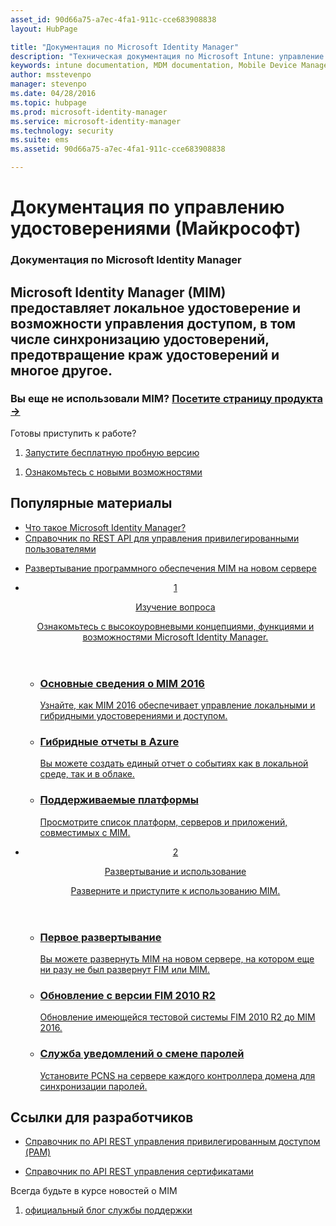 ```yaml
---
asset_id: 90d66a75-a7ec-4fa1-911c-cce683908838
layout: HubPage

title: "Документация по Microsoft Identity Manager"
description: "Техническая документация по Microsoft Intune: управление мобильными устройствами и приложениями"
keywords: intune documentation, MDM documentation, Mobile Device Management Documentation, Mobile Device and Application Management Documentation
author: msstevenpo
manager: stevenpo
ms.date: 04/28/2016
ms.topic: hubpage
ms.prod: microsoft-identity-manager
ms.service: microsoft-identity-manager
ms.technology: security
ms.suite: ems
ms.assetid: 90d66a75-a7ec-4fa1-911c-cce683908838

---
```

# Документация по управлению удостоверениями (Майкрософт)
<article id="main">
    <section id="hero-content">
      <h1>Документация по Microsoft Identity Manager</h1>
      <h2>Microsoft Identity Manager (MIM) предоставляет локальное удостоверение и возможности управления доступом, в том числе синхронизацию удостоверений, предотвращение краж удостоверений и многое другое.</h2>
      <h3>Вы еще не использовали MIM? <a href="http://go.microsoft.com/fwlink/?LinkId=816853" target="\_blank">Посетите страницу продукта &rarr;</a></h3>     
    </section>
    <aside class="alert section-border">
      <p>Готовы приступить к работе?</p>
      <ol class="action-list">
        <li><a href="https://www.microsoft.com/evalcenter/evaluate-microsoft-identity-manager-2016" target="\_blank" class="button-bordered button-translucent">Запустите бесплатную пробную версию</a></li>
      </ol>
      <ol class="action-list">
        <li><a href="http://connect.microsoft.com/site1164/Downloads/DownloadDetails.aspx?DownloadID=61395" target="\_blank" class="button-bordered button-translucent">Ознакомьтесь с новыми возможностями</a></li>
      </ol>
    </aside>
    <section id="featured" class="container">
      <h2 class="section-heading"><span class="icon icon-warning"></span> Популярные материалы</h2>
      <div class="features row">
        <ul class="column column-half">
          <li><a href="/microsoft-identity-manager/understand-explore/microsoft-identity-manager-2016">Что такое Microsoft Identity Manager?</a></li>
          <li><a href="/microsoft-identity-manager/reference/privileged-access-management-rest-api-reference">Справочник по REST API для управления привилегированными пользователями</a></li>
        </ul>
        <ul class="column column-half">
          <li><a href="/microsoft-identity-manager/deploy-use/microsoft-identity-manager-deploy">Развертывание программного обеспечения MIM на новом сервере</a></li>
        </ul>
      </div>
    </section>
    <div id="journeys">
      <section class="container">
        <ul class="journeys-list">
          <li class="journey-step">
            <header class="journey-step-header row">
              <a href="/microsoft-identity-manager/understand-explore/microsoft-identity-manager-2016">
                <div class="title column-third">
                  <span class="step-number">1</span>
                  <p>Изучение вопроса</p>
                </div>
                <p class="description column-two-thirds">Ознакомьтесь с высокоуровневыми концепциями, функциями и возможностями Microsoft Identity Manager.
                </p>
              </a>
            </header>
            <section class="journey-step-elements content">
              <ul class="row">
                <li class="column-third">
                  <a href="/microsoft-identity-manager/understand-explore/microsoft-identity-manager-2016">
                    <h3>Основные сведения о MIM 2016</h3>
                    <p>Узнайте, как MIM 2016 обеспечивает управление локальными и гибридными удостоверениями и доступом.</p>
                  </a>
                </li>
                <li class="column-third">
                  <a href="/microsoft-identity-manager/understand-explore/identity-manager-hybrid-reporting-azure">
                    <h3>Гибридные отчеты в Azure</h3>
                    <p>Вы можете создать единый отчет о событиях как в локальной среде, так и в облаке.</p>
                  </a>
                </li>
                <li class="column-third">
                  <a href="/microsoft-identity-manager/plan-design/microsoft-identity-manager-2016-supported-platforms">
                    <h3>Поддерживаемые платформы</h3>
                    <p>Просмотрите список платформ, серверов и приложений, совместимых с MIM.</p>
                  </a>
                </li>
              </ul>
            </section>
          </li>
          <li class="journey-step">
            <header class="journey-step-header row">
              <a href="/microsoft-identity-manager/deploy-use/microsoft-identity-manager-deploy">
                <div class="title column-third">
                  <span class="step-number">2</span>
                  <p>Развертывание и использование</p>
                </div>
                <p class="description column-two-thirds">Разверните и приступите к использованию MIM.
                </p>
              </a>
            </header>
            <section class="journey-step-elements content">
              <ul class="row">
                <li class="column-third">
                  <a href="/microsoft-identity-manager/deploy-use/microsoft-identity-manager-deploy">
                    <h3>Первое развертывание</h3>
                    <p>Вы можете развернуть MIM на новом сервере, на котором еще ни разу не был развернут FIM или MIM.</p>
                  </a>
                </li>
                <li class="column-third">
                  <a href="/microsoft-identity-manager/deploy-use/microsoft-identity-manager-2016-upgrade-from-fim-2010-R2">
                    <h3>Обновление с версии FIM 2010 R2</h3>
                    <p>Обновление имеющейся тестовой системы FIM 2010 R2 до MIM 2016.</p>
                  </a>
                </li>
                <li class="column-third">
                  <a href="/microsoft-identity-manager/deploy-use/deploying-mim-password-change-notification-service-on-domain-controller">
                    <h3>Служба уведомлений о смене паролей</h3>
                    <p>Установите PCNS на сервере каждого контроллера домена для синхронизации паролей.</p>
                  </a>
                </li>
              </ul>
            </section>
          </li>
        </ul>
      </section>
    </div>
    <div class="section-border">
      <section class="resources container">
        <h2 class="section-heading"><span class="icon icon-options"></span> Ссылки для разработчиков</h2>
        <div class="resource-list row">
          <ul class="column-half">
            <li><a href="/microsoft-identity-manager/reference/privileged-access-management-rest-api-reference">Справочник по API REST управления привилегированным доступом (PAM)</a></li>
          </ul>
          <ul class="column-half">
            <li><a href="/microsoft-identity-manager/reference/certificate-management-rest-api-reference">Справочник по API REST управления сертификатами</a></li>
          </ul>
        </div>
      </section>
    </div>
    <aside class="alert alert-social">
      <p>Всегда будьте в курсе новостей о MIM</p>
      <ol class="action-list">
        <li><a href="https://blogs.technet.microsoft.com/iamsupport/" target="\_blank" class="button-bordered button-translucent">официальный блог службы поддержки</a></li>
      </ol>
    </aside>
</article>


<!--HONumber=Jun16_HO4-->


